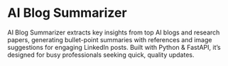 # AI Blog Summarizer

AI Blog Summarizer extracts key insights from top AI blogs and research papers, generating bullet-point summaries with references and image suggestions for engaging LinkedIn posts. Built with Python & FastAPI, it’s designed for busy professionals seeking quick, quality updates.
